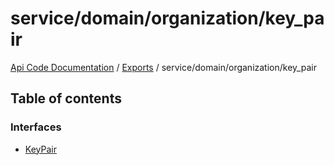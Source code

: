 # service/domain/organization/key\_pair
[Api Code Documentation](../README.md) / [Exports](../modules.md) / service/domain/organization/key\_pair

## Table of contents

### Interfaces

- [KeyPair](../interfaces/service_domain_organization_key_pair.KeyPair.md)
